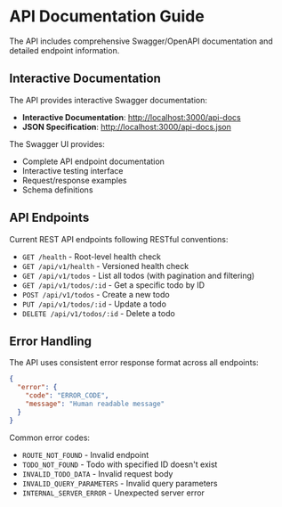 # API Documentation Guide

The API includes comprehensive Swagger/OpenAPI documentation and detailed endpoint information.

## Interactive Documentation

The API provides interactive Swagger documentation:

- **Interactive Documentation**: <http://localhost:3000/api-docs>
- **JSON Specification**: <http://localhost:3000/api-docs.json>

The Swagger UI provides:

- Complete API endpoint documentation
- Interactive testing interface
- Request/response examples
- Schema definitions

## API Endpoints

Current REST API endpoints following RESTful conventions:

- `GET /health` - Root-level health check
- `GET /api/v1/health` - Versioned health check
- `GET /api/v1/todos` - List all todos (with pagination and filtering)
- `GET /api/v1/todos/:id` - Get a specific todo by ID
- `POST /api/v1/todos` - Create a new todo
- `PUT /api/v1/todos/:id` - Update a todo
- `DELETE /api/v1/todos/:id` - Delete a todo

## Error Handling

The API uses consistent error response format across all endpoints:

```json
{
  "error": {
    "code": "ERROR_CODE",
    "message": "Human readable message"
  }
}
```

Common error codes:

- `ROUTE_NOT_FOUND` - Invalid endpoint
- `TODO_NOT_FOUND` - Todo with specified ID doesn't exist
- `INVALID_TODO_DATA` - Invalid request body
- `INVALID_QUERY_PARAMETERS` - Invalid query parameters
- `INTERNAL_SERVER_ERROR` - Unexpected server error
